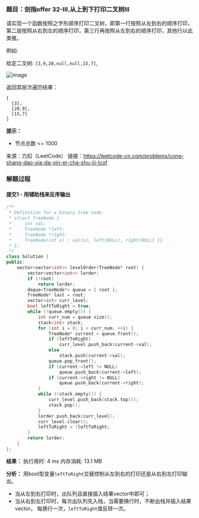 ### 题目：剑指offer 32-III.从上到下打印二叉树III
请实现一个函数按照之字形顺序打印二叉树，即第一行按照从左到右的顺序打印，第二层按照从右到左的顺序打印，第三行再按照从左到右的顺序打印，其他行以此类推。


例如:

给定二叉树: `[3,9,20,null,null,15,7]`,

![image](https://user-images.githubusercontent.com/41363767/159850014-40041565-0c0d-46b1-81ef-fce1f1f3442a.png)

返回其层次遍历结果：
```
[
  [3],
  [20,9],
  [15,7]
]
```

**提示：**
- 节点总数 <= 1000

来源：力扣（LeetCode）
链接：https://leetcode-cn.com/problems/cong-shang-dao-xia-da-yin-er-cha-shu-iii-lcof


### 解题过程
#### 提交1 - 用辅助栈来反序输出
```C++
/**
 * Definition for a binary tree node.
 * struct TreeNode {
 *     int val;
 *     TreeNode *left;
 *     TreeNode *right;
 *     TreeNode(int x) : val(x), left(NULL), right(NULL) {}
 * };
 */
class Solution {
public:
    vector<vector<int>> levelOrder(TreeNode* root) {
        vector<vector<int>> lorder;
        if (!root)
            return lorder;
        deque<TreeNode*> queue = { root };
        TreeNode* last = root;
        vector<int> curr_level;
        bool leftToRight = true;
        while (!queue.empty()) {
            int curr_num = queue.size();
            stack<int> stack;
            for (int i = 0; i < curr_num; ++i) {
                TreeNode* current = queue.front();
                if (leftToRight)
                    curr_level.push_back(current->val);
                else
                    stack.push(current->val);
                queue.pop_front();
                if (current->left != NULL)
                    queue.push_back(current->left);
                if (current->right != NULL)
                    queue.push_back(current->right);
            }
            while (!stack.empty()) {
                curr_level.push_back(stack.top());
                stack.pop();
            }
            lorder.push_back(curr_level);
            curr_level.clear();
            leftToRight = !leftToRight;
        }
        return lorder;
    }
};
```
**结果：** 执行用时: 4 ms        内存消耗: 13.1 MB

**分析：**
用bool型变量`leftToRight`交替控制从左到右的打印还是从右到左打印输出。
- 当从左到右打印时，出队列且直接插入结果vector中即可；
- 当从右到左打印时，每次出队列先入栈，当需要换行时，不断出栈并插入结果vector。
每换行一次，`leftToRight`值反转一次。
